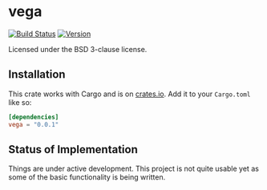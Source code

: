 # vega

[![Build Status](https://github.com/vizirs/vega.rs/actions/workflows/main.yml/badge.svg)](https://github.com/vizirs/vega.rs/actions/workflows/main.yml)
[![Version](https://img.shields.io/crates/v/vega.svg)](https://crates.io/crates/vega)

Licensed under the BSD 3-clause license.

## Installation

This crate works with Cargo and is on
[crates.io](https://crates.io/crates/vega).
Add it to your `Cargo.toml` like so:

```toml
[dependencies]
vega = "0.0.1"
```

## Status of Implementation

Things are under active development. This project is not quite
usable yet as some of the basic functionality is being written.
